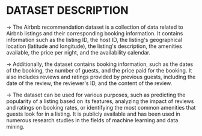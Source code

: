 # DATASET DESCRIPTION

-> The Airbnb recommendation dataset is a collection of data related to Airbnb listings and their corresponding booking information. It contains information such as the listing ID, the host ID, the listing's geographical location (latitude and longitude), the listing's description, the amenities available, the price per night, and the availability calendar.

-> Additionally, the dataset contains booking information, such as the dates of the booking, the number of guests, and the price paid for the booking. It also includes reviews and ratings provided by previous guests, including the date of the review, the reviewer's ID, and the content of the review.

-> The dataset can be used for various purposes, such as predicting the popularity of a listing based on its features, analyzing the impact of reviews and ratings on booking rates, or identifying the most common amenities that guests look for in a listing. It is publicly available and has been used in numerous research studies in the fields of machine learning and data mining.
